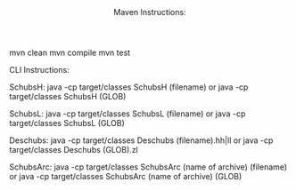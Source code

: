 <header>Maven Instructions:</header>

mvn clean
mvn compile
mvn test


CLI Instructions:

SchubsH:
java -cp target/classes SchubsH (filename)
or
java -cp target/classes SchubsH (GLOB)

SchubsL:
java -cp target/classes SchubsL (filename)
or
java -cp target/classes SchubsL (GLOB)

Deschubs:
java -cp target/classes Deschubs (filename).hh|ll
or
java -cp target/classes Deschubs (GLOB).zl

SchubsArc:
java -cp target/classes SchubsArc (name of archive) (filename)
or
java -cp target/classes SchubsArc (name of archive) (GLOB)

